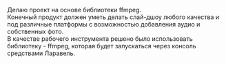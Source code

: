 Делаю проект на основе библиотеки ffmpeg.<br />
Конечный продукт должен уметь делать слай-дшоу любого качества и под различные платформы с возможностью добавления аудио и собственных фото. <br />
В качестве рабочего инструмента решено было использовать библиотеку - ffmpeg, которая будет запускаться через консоль средствами Ларавель.<br />
